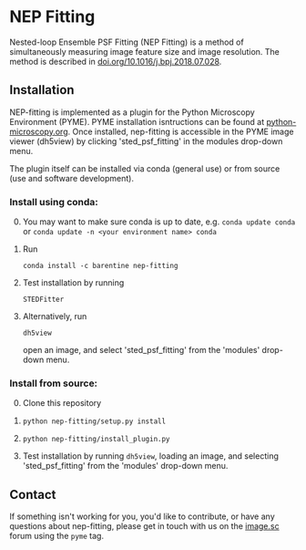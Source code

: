 # NEP Fitting

Nested-loop Ensemble PSF Fitting (NEP Fitting) is a method of simultaneously measuring image feature size and image resolution. The method is described in [doi.org/10.1016/j.bpj.2018.07.028](https://doi.org/10.1016/j.bpj.2018.07.028).


## Installation

NEP-fitting is implemented as a plugin for the Python Microscopy Environment (PYME). PYME installation isntructions can be found at
[python-microscopy.org](https://python-microscopy.org/).
Once installed, nep-fitting is accessible in the PYME image viewer (dh5view) by clicking 'sted_psf_fitting' in the modules drop-down menu.

The plugin itself can be installed via conda (general use) or from source (use and software development).


### Install using conda:

0. You may want to make sure conda is up to date, e.g. `conda update conda` or `conda update -n <your environment name> conda`
1. Run 
    
    `conda install -c barentine nep-fitting`
2. Test installation by running 

    `STEDFitter` 

3. Alternatively, run
    
    `dh5view`
    
    open an image, and select 'sted_psf_fitting' from the 'modules' drop-down menu.

### Install from source:

0. Clone this repository

1. `python nep-fitting/setup.py install`

2. `python nep-fitting/install_plugin.py`

3. Test installation by running `dh5view`, loading an image, and selecting 'sted_psf_fitting' from the 'modules'
drop-down menu.

## Contact
If something isn't working for you, you'd like to contribute, or have any questions about nep-fitting, please get in touch with us on the [image.sc](https://forum.image.sc/tag/pyme) forum using the `pyme` tag.